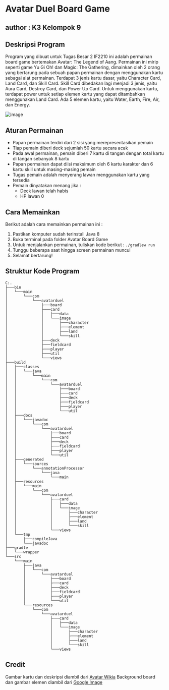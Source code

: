 # Avatar Duel Board Game
## author : K3 Kelompok 9

## Deskripsi Program
Program yang dibuat untuk Tugas Besar 2 IF2210 ini adalah permainan board game bertemakan Avatar: The Legend of Aang. Permainan ini mirip seperti game Yu Gi Oh! dan Magic: The Gathering, dimainkan oleh 2 orang yang bertarung pada sebuah papan permainan dengan menggunakan kartu sebagai alat permainan. Terdapat 3 jenis kartu dasar, yaitu Character Card, Land Card, dan Skill Card. Skill Card dibedakan lagi menjadi 3 jenis, yaitu Aura Card, Destroy Card, dan Power Up Card. Untuk menggunakan kartu, terdapat power untuk setiap elemen kartu yang dapat ditambahkan menggunakan Land Card. Ada 5 elemen kartu, yaitu Water, Earth, Fire, Air, dan Energy.

![image](https://user-images.githubusercontent.com/47893326/80060133-01152280-8558-11ea-9a55-1a51a43d06f8.png)

## Aturan Permainan
* Papan permainan terdiri dari 2 sisi yang merepresentasikan pemain
* Tiap pemain diberi deck sejumlah 50 kartu secara acak
* Pada awal permainan, pemain diberi 7 kartu di tangan dengan total kartu di tangan sebanyak 8 kartu
* Papan permainan dapat diisi maksimum oleh 6 kartu karakter dan 6 kartu skill untuk masing-masing pemain
* Tugas pemain adalah menyerang lawan menggunakan kartu yang tersedia
* Pemain dinyatakan menang jika :
    - Deck lawan telah habis
    - HP lawan 0

## Cara Memainkan
Berikut adalah cara memainkan permainan ini :
1. Pastikan komputer sudah terinstall Java 8
2. Buka terminal pada folder Avatar Board Game
3. Untuk menjalankan permainan, tuliskan kode berikut :
`./gradlew run`
4. Tunggu beberapa saat hingga screen permainan muncul
5. Selamat bertarung!

## Struktur Kode Program
```
C:.
├───bin
│   └───main
│       └───com
│           └───avatarduel
│               ├───board
│               ├───card
│               │   ├───data
│               │   └───image
│               │       ├───character
│               │       ├───element
│               │       ├───land
│               │       └───skill
│               ├───deck
│               ├───fieldcard
│               ├───player
│               ├───util
│               └───views
├───build
│   ├───classes
│   │   └───java
│   │       └───main
│   │           └───com
│   │               └───avatarduel
│   │                   ├───board
│   │                   ├───card
│   │                   ├───deck
│   │                   ├───fieldcard
│   │                   ├───player
│   │                   └───util
│   ├───docs
│   │   └───javadoc
│   │       └───com
│   │           └───avatarduel
│   │               ├───board
│   │               ├───card
│   │               ├───deck
│   │               ├───fieldcard
│   │               ├───player
│   │               └───util
│   ├───generated
│   │   └───sources
│   │       └───annotationProcessor
│   │           └───java
│   │               └───main
│   ├───resources
│   │   └───main
│   │       └───com
│   │           └───avatarduel
│   │               ├───card
│   │               │   ├───data
│   │               │   └───image
│   │               │       ├───character
│   │               │       ├───element
│   │               │       ├───land
│   │               │       └───skill
│   │               └───views
│   └───tmp
│       ├───compileJava
│       └───javadoc
├───gradle
│   └───wrapper
└───src
    └───main
        ├───java
        │   └───com
        │       └───avatarduel
        │           ├───board
        │           ├───card
        │           ├───deck
        │           ├───fieldcard
        │           ├───player
        │           └───util
        └───resources
            └───com
                └───avatarduel
                    ├───card
                    │   ├───data
                    │   └───image
                    │       ├───character
                    │       ├───element
                    │       ├───land
                    │       └───skill
                    └───views
```

## Credit
Gambar kartu dan deskripsi diambil dari [Avatar Wikia](https://avatar.fandom.com/wiki/Avatar_Wiki)
Background board dan gambar elemen diambil dari [Google Image](https://images.google.com)
